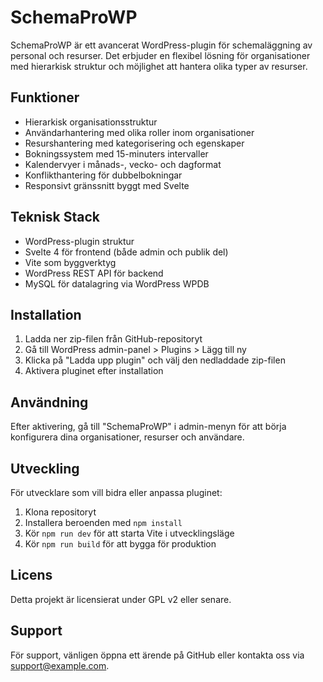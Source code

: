 # SchemaProWP

SchemaProWP är ett avancerat WordPress-plugin för schemaläggning av personal och resurser. Det erbjuder en flexibel lösning för organisationer med hierarkisk struktur och möjlighet att hantera olika typer av resurser.

## Funktioner

- Hierarkisk organisationsstruktur
- Användarhantering med olika roller inom organisationer
- Resurshantering med kategorisering och egenskaper
- Bokningssystem med 15-minuters intervaller
- Kalendervyer i månads-, vecko- och dagformat
- Konflikthantering för dubbelbokningar
- Responsivt gränssnitt byggt med Svelte

## Teknisk Stack

- WordPress-plugin struktur
- Svelte 4 för frontend (både admin och publik del)
- Vite som byggverktyg
- WordPress REST API för backend
- MySQL för datalagring via WordPress WPDB

## Installation

1. Ladda ner zip-filen från GitHub-repositoryt
2. Gå till WordPress admin-panel > Plugins > Lägg till ny
3. Klicka på "Ladda upp plugin" och välj den nedladdade zip-filen
4. Aktivera pluginet efter installation

## Användning

Efter aktivering, gå till "SchemaProWP" i admin-menyn för att börja konfigurera dina organisationer, resurser och användare.

## Utveckling

För utvecklare som vill bidra eller anpassa pluginet:

1. Klona repositoryt
2. Installera beroenden med `npm install`
3. Kör `npm run dev` för att starta Vite i utvecklingsläge
4. Kör `npm run build` för att bygga för produktion

## Licens

Detta projekt är licensierat under GPL v2 eller senare.

## Support

För support, vänligen öppna ett ärende på GitHub eller kontakta oss via [support@example.com](mailto:support@example.com).
